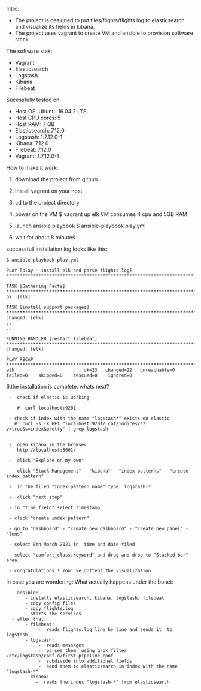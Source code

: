 

Intro:
  -  The project is designed to put  files/flights/flights.log to elasticsearch and   visualize its fields in kibana.
  -  The project uses vagrant to create VM and ansible to provision software stack.

The software stak:
  - Vagrant
  - Elasticsearch
  - Logstash
  - Kibana
  - Filebeat


Sucessfully tested on:
  - Host OS: Ubuntu 16.04.2 LTS
  - Host CPU cores: 5
  - Host RAM: 7 GB
  - Elasticsearch: 7.12.0
  - Logstash:  1:7.12.0-1
  - Kibana: 7.12.0
  - Filebeat: 7.12.0
  - Vagrant: 1:7.12.0-1



How to make it work:

1. download the project from github

2. install vagrant on your host

3. cd to the project directory

3. power on the VM
   $ vagrant up elk
   VM consumes 4 cpu and 5GB RAM

4. launch ansible playbook
   $ ansible-playbook play.yml

5. wait for about  8 minutes

  successfull installation log looks like this:

    $ ansible-playbook play.yml

    PLAY [play - install elk and parse flights.log] *********************************************************************************************************************************************

    TASK [Gathering Facts] **********************************************************************************************************************************************************************
    ok: [elk]

    TASK [install support packages] *************************************************************************************************************************************************************
    changed: [elk]
    ...
    ...

    RUNNING HANDLER [restart filebeat] **********************************************************************************************************************************************************
    changed: [elk]

    PLAY RECAP **********************************************************************************************************************************************************************************
    elk                        : ok=23   changed=22   unreachable=0    failed=0    skipped=0    rescued=0    ignored=0


6.the installation is complete. whats next?

     -  check if elastic is working
     
        #  curl localhost:9201

     - check if index with the name "logstash*" exists on elastic
       #  curl -s -X GET "localhost:9201/_cat/indices/*?v=true&s=index&pretty" | grep logstash


     -  open kibana in the browser
        http://localhost:5601/

     -  click "Explore on my own"

     -  click "Stack Management" - "kibana" - "index patterns" - "create index pattern"

     -  in the filed "Index pattern name" type  logstash-*

     -  click "next step"

     - in "Time field" select timestamp

     - click "create index pattern"

     - go to "dashboard" - "create new dashboard" - "create new panel" - "lens"

     - select 9th March 2021 in  time and date filed

     - select "comfort_class.keyword" and drag and drop to "Stacked bar" area

     - congratulations ! You' ve gottent the visualization


In case you are wondering:
   What actually happens under the bonet:
   
      - ansible:
           - installs elasticsearch, kibana, logstash, filebeat
           - copy config files
           - copy flights.log
           - starts the services
      - after that:
           - filebeat:
                -  reads flights.log line by line and sends it  to logstash 
           - logstash:
                -  reads messages
                -  parses them  using grok filter /etc/logstash/conf.d/first-pipeline.conf 
                -  subdivide into additional fields 
                -  send them to elasticsearch in index with the name "logstash-*"
           - kibana:
               -  reads the index "logstash-*" from elasticsearch









